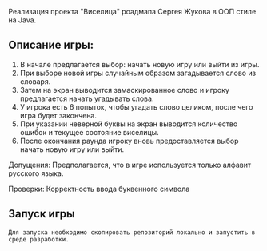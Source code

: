 Реализация проекта "Виселица" роадмапа Сергея Жукова в ООП стиле на Java.

<h2>Описание игры:</h2>

1. В начале предлагается выбор: начать новую игру или выйти из игры.
2. При выборе новой игры случайным образом загадывается слово из словаря.
3. Затем на экран выводится замаскированное слово и игроку предлагается начать угадывать слова.
4. У игрока есть 6 попыток, чтобы угадать слово целиком, после чего игра будет закончена.
5. При указании неверной буквы на экран выводится количество ошибок и текущее состояние виселицы.
6. После окончания раунда игроку вновь предоставляется выбор начать новую игру или выйти.

Допущения:
Предполагается, что в игре используется только алфавит русского языка.

Проверки:
Корректность ввода буквенного символа

<h2>Запуск игры</h2>
<code>Для запуска необходимо скопировать репозиторий локально и запустить в среде разработки.
</code> 

